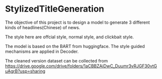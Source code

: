 # StylizedTitleGeneration
The objective of this project is to design a model to generate 3 different kinds of headlines(Chinese) of news.

The style here are offcial style, normal style, and clickbait style.

The model is based on the BART from huggingface.
The style guided mechanisms are applied in Decoder.



The cleaned version dataset can be collected from https://drive.google.com/drive/folders/1aCBBZAiDwC_Duumr3vRJGF30vtGuAgrB?usp=sharing

